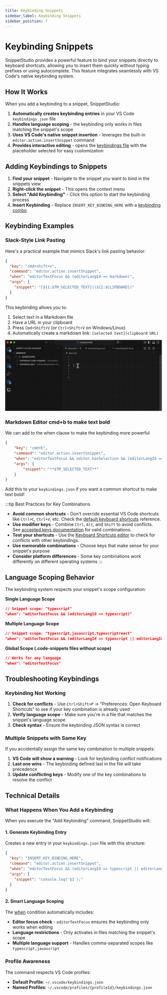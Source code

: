 ```yaml
---
title: Keybinding Snippets
sidebar_label: Keybinding Snippets
sidebar_position: 7
---
```


# Keybinding Snippets

SnippetStudio provides a powerful feature to bind your snippets directly to keyboard shortcuts, allowing you to insert them quickly without typing prefixes or using autocomplete. This feature integrates seamlessly with VS Code's native keybinding system.

## How It Works

When you add a keybinding to a snippet, SnippetStudio:

1. **Automatically creates keybinding entries** in your VS Code `keybindings.json` file
2. **Handles language scoping** - the keybinding only works in files matching the snippet's scope
3. **Uses VS Code's native snippet insertion** - leverages the built-in `editor.action.insertSnippet` command
4. **Provides interactive editing** - opens the [keybindings file](https://code.visualstudio.com/docs/configure/keybindings#_advanced-customization) with the placeholder selected for easy customization

## Adding Keybindings to Snippets

1. **Find your snippet** - Navigate to the snippet you want to bind in the snippets view
2. **Right-click the snippet** - This opens the context menu
3. **Select "Add Keybinding"** - Click this option to start the keybinding process
4. **Insert Keybinding** - Replace `INSERT_KEY_BINDING_HERE` with a [keybinding combo](https://code.visualstudio.com/docs/configure/keybindings#_accepted-keys)

## Keybinding Examples

### Slack-Style Link Pasting

Here's a practical example that mimics Slack's link pasting behavior:

```json
{
  "key": "cmd+shift+v",
  "command": "editor.action.insertSnippet",
  "when": "editorTextFocus && (editorLangId == markdown)",
  "args": {
    "snippet": "[${1:$TM_SELECTED_TEXT}](${2:$CLIPBOARD})"
  }
}
```

This keybinding allows you to:
1. Select text in a Markdown file
2. Have a URL in your clipboard  
3. Press `Cmd+Shift+V` (or `Ctrl+Shift+V` on Windows/Linux)
4. Automatically create a markdown link: `[selected text](clipboard URL)`

![Slack Copy Paste](./img/keybinding.gif)

### Markdown Editor cmd+b to make text bold

We can add to the when clause to make the keybinding more powerful

```json
{
    "key": "cmd+b",
    "command": "editor.action.insertSnippet",
    "when": "editorTextFocus && editor.hasSelection && (editorLangId == markdown)",
    "args": {
        "snippet": "**$TM_SELECTED_TEXT**"
    }
}
```

Add this to your `keybindings.json` if you want a common shortcut to make text bold!

:::tip Best Practices for Key Combinations
- **Avoid common shortcuts** - Don't override essential VS Code shortcuts like `Ctrl+C`, `Ctrl+V`, etc. Check the [default keyboard shortcuts](https://code.visualstudio.com/docs/configure/keybindings#_keyboard-shortcuts-reference) reference.
- **Use modifier keys** - Combine `Ctrl`, `Alt`, and `Shift` to avoid conflicts. See [accepted keys documentation](https://code.visualstudio.com/docs/getstarted/keybindings#_accepted-keys) for valid combinations.
- **Test your shortcuts** - Use the [Keyboard Shortcuts editor](https://code.visualstudio.com/docs/getstarted/keybindings#_keyboard-shortcuts-editor) to check for conflicts with other keybindings.
- **Use memorable combinations** - Choose keys that make sense for your snippet's purpose
- **Consider platform differences** - Some key combinations work differently on different operating systems
:::

## Language Scoping Behavior

The keybinding system respects your snippet's scope configuration:

**Single Language Scope**
```json
// Snippet scope: "typescript"
"when": "editorTextFocus && (editorLangId == typescript)"
```

**Multiple Language Scope**
```json
// Snippet scope: "typescript,javascript,typescriptreact"
"when": "editorTextFocus && (editorLangId == typescript || editorLangId == javascript || editorLangId == typescriptreact)"
```

**Global Scope (.code-snippets files without scope)**
```json
// Works for any language
"when": "editorTextFocus"
```

## Troubleshooting Keybindings

### Keybinding Not Working
1. **Check for conflicts** - Use `Ctrl+Shift+P` → "Preferences: Open Keyboard Shortcuts" to see if your key combination is already used
2. **Verify language scope** - Make sure you're in a file that matches the snippet's language scope
3. **Check syntax** - Ensure the keybinding JSON syntax is correct

### Multiple Snippets with Same Key
If you accidentally assign the same key combination to multiple snippets:
1. **VS Code will show a warning** - Look for keybinding conflict notifications
2. **Last one wins** - The keybinding defined last in the file will take precedence
3. **Update conflicting keys** - Modify one of the key combinations to resolve the conflict

## Technical Details

### What Happens When You Add a Keybinding

When you execute the "Add Keybinding" command, SnippetStudio will:

#### 1. Generate Keybinding Entry
Creates a new entry in your `keybindings.json` file with this structure:

```json
{
  "key": "INSERT_KEY_BINDING_HERE",
  "command": "editor.action.insertSnippet",
  "when": "editorTextFocus && (editorLangId == typescript || editorLangId == javascript)",
  "args": {
    "snippet": "console.log('$1');"
  }
}
```

#### 2. Smart Language Scoping
The [when](https://code.visualstudio.com/docs/configure/keybindings#_when-clause-contexts) condition automatically includes:
- **Editor focus check** - `editorTextFocus` ensures the keybinding only works when editing
- **Language restrictions** - Only activates in files matching the snippet's scope
- **Multiple language support** - Handles comma-separated scopes like `typescript,javascript`

### Profile Awareness
The command respects VS Code profiles:
- **Default Profile**: `~/.vscode/keybindings.json`
- **Named Profiles**: `~/.vscode/profiles/{profileId}/keybindings.json`
